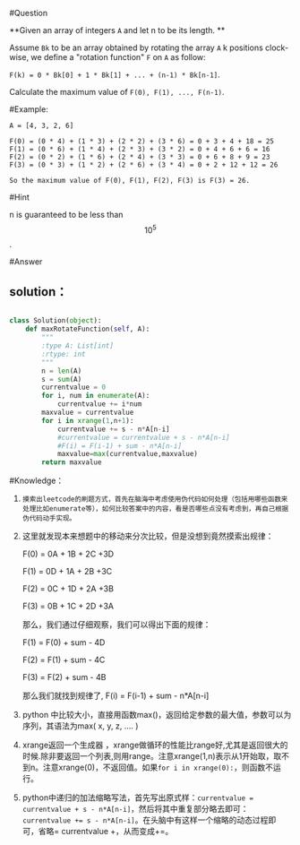 #Question

**Given an array of integers `A` and let n to be its length.**

Assume `Bk` to be an array obtained by rotating the array `A` k positions clock-wise, we define a "rotation function" `F` on `A` as follow:

`F(k) = 0 * Bk[0] + 1 * Bk[1] + ... + (n-1) * Bk[n-1]`.

Calculate the maximum value of `F(0), F(1), ..., F(n-1)`.

#Example:

```
A = [4, 3, 2, 6]

F(0) = (0 * 4) + (1 * 3) + (2 * 2) + (3 * 6) = 0 + 3 + 4 + 18 = 25
F(1) = (0 * 6) + (1 * 4) + (2 * 3) + (3 * 2) = 0 + 4 + 6 + 6 = 16
F(2) = (0 * 2) + (1 * 6) + (2 * 4) + (3 * 3) = 0 + 6 + 8 + 9 = 23
F(3) = (0 * 3) + (1 * 2) + (2 * 6) + (3 * 4) = 0 + 2 + 12 + 12 = 26

So the maximum value of F(0), F(1), F(2), F(3) is F(3) = 26.
```

#Hint

n is guaranteed to be less than $$10^5$$.

#Answer

## solution：

```python

class Solution(object):
    def maxRotateFunction(self, A):
        """
        :type A: List[int]
        :rtype: int
        """
        n = len(A)
        s = sum(A)
        currentvalue = 0
        for i, num in enumerate(A):
            currentvalue += i*num
        maxvalue = currentvalue
        for i in xrange(1,n+1):
            currentvalue += s - n*A[n-i]
            #currentvalue = currentvalue + s - n*A[n-i]
            #F(i) = F(i-1) + sum - n*A[n-i]
            maxvalue=max(currentvalue,maxvalue)
        return maxvalue
```

#Knowledge：

1. `摸索出leetcode的刷题方式，首先在脑海中考虑使用伪代码如何处理（包括用哪些函数来处理比如enumerate等），如何比较答案中的内容，看是否哪些点没有考虑到，再自己根据伪代码动手实现。`

2. 这里就发现本来想题中的移动来分次比较，但是没想到竟然摸索出规律：

    F(0) = 0A + 1B + 2C +3D

    F(1) = 0D + 1A + 2B +3C

    F(2) = 0C + 1D + 2A +3B

    F(3) = 0B + 1C + 2D +3A

    那么，我们通过仔细观察，我们可以得出下面的规律：

    F(1) = F(0) + sum - 4D

    F(2) = F(1) + sum - 4C

    F(3) = F(2) + sum - 4B

    那么我们就找到规律了, F(i) = F(i-1) + sum - n*A[n-i]

3. python 中比较大小，直接用函数max()，返回给定参数的最大值，参数可以为序列，其语法为max( x, y, z, .... )

4. xrange返回一个生成器，xrange做循环的性能比range好,尤其是返回很大的时候.除非要返回一个列表,则用range。注意xrange(1,n)表示从1开始取，取不到n。注意xrange(0)，不返回值。如果`for i in xrange(0):`，则函数不运行。

5.  python中递归的加法缩略写法，首先写出原式样：`currentvalue = currentvalue + s - n*A[n-i]`，然后将其中重复部分略去即可：`currentvalue += s - n*A[n-i]`。在头脑中有这样一个缩略的动态过程即可，省略= currentvalue +，从而变成+=。

